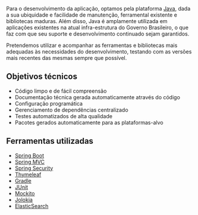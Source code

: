Para o desenvolvimento da aplicação, optamos pela plataforma [Java][JAVA], dada a sua ubiquidade e facilidade de manutenção,
ferramental existente e bibliotecas maduras. Além disso, Java é amplamente utilizada em aplicações existentes na atual
infra-estrutura do Governo Brasileiro, o que faz com que seu suporte e desenvolvimento continuado sejam garantidos.

Pretendemos utilizar e acompanhar as ferramentas e bibliotecas mais adequadas às necessidades do desenvolvimento,
testando com as versões mais recentes das mesmas sempre que possível.

Objetivos técnicos
----

* Código limpo e de fácil compreensão
* Documentação técnica gerada automaticamente através do código
* Configuração programática
* Gerenciamento de dependências centralizado
* Testes automatizados de alta qualidade
* Pacotes gerados automaticamente para as plataformas-alvo

Ferramentas utilizadas
----

* [Spring Boot][BOOT]
* [Spring MVC][MVC]
* [Spring Security][SEC]
* [Thymeleaf][THYME]
* [Gradle][GRADLE]
* [JUnit][JUNIT]
* [Mockito][MOCKITO]
* [Jolokia][JOLOKIA]
* [ElasticSearch][ES]

[JAVA]:https://www.java.com/
[BOOT]:http://projects.spring.io/spring-boot/
[MVC]:http://docs.spring.io/spring/docs/current/spring-framework-reference/html/mvc.html
[SEC]:http://projects.spring.io/spring-security/
[THYME]:http://www.thymeleaf.org
[GRADLE]:http://www.gradle.org
[JUNIT]:http://junit.org
[MOCKITO]:http://mockito.org/
[JOLOKIA]:http://www.jolokia.org/
[ES]:http://elasticsearch.org